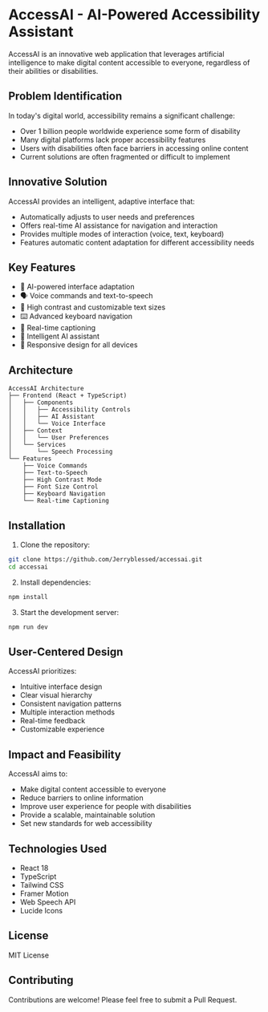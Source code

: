 # AccessAI - AI-Powered Accessibility Assistant

AccessAI is an innovative web application that leverages artificial intelligence to make digital content accessible to everyone, regardless of their abilities or disabilities.

## Problem Identification

In today's digital world, accessibility remains a significant challenge:
- Over 1 billion people worldwide experience some form of disability
- Many digital platforms lack proper accessibility features
- Users with disabilities often face barriers in accessing online content
- Current solutions are often fragmented or difficult to implement

## Innovative Solution

AccessAI provides an intelligent, adaptive interface that:
- Automatically adjusts to user needs and preferences
- Offers real-time AI assistance for navigation and interaction
- Provides multiple modes of interaction (voice, text, keyboard)
- Features automatic content adaptation for different accessibility needs

## Key Features

- 🎯 AI-powered interface adaptation
- 🗣️ Voice commands and text-to-speech
- 🎨 High contrast and customizable text sizes
- ⌨️ Advanced keyboard navigation
- 🔄 Real-time captioning
- 🤖 Intelligent AI assistant
- 📱 Responsive design for all devices

## Architecture

```
AccessAI Architecture
├── Frontend (React + TypeScript)
│   ├── Components
│   │   ├── Accessibility Controls
│   │   ├── AI Assistant
│   │   └── Voice Interface
│   ├── Context
│   │   └── User Preferences
│   └── Services
│       └── Speech Processing
└── Features
    ├── Voice Commands
    ├── Text-to-Speech
    ├── High Contrast Mode
    ├── Font Size Control
    ├── Keyboard Navigation
    └── Real-time Captioning
```

## Installation

1. Clone the repository:
```bash
git clone https://github.com/Jerryblessed/accessai.git
cd accessai
```

2. Install dependencies:
```bash
npm install
```

3. Start the development server:
```bash
npm run dev
```

## User-Centered Design

AccessAI prioritizes:
- Intuitive interface design
- Clear visual hierarchy
- Consistent navigation patterns
- Multiple interaction methods
- Real-time feedback
- Customizable experience

## Impact and Feasibility

AccessAI aims to:
- Make digital content accessible to everyone
- Reduce barriers to online information
- Improve user experience for people with disabilities
- Provide a scalable, maintainable solution
- Set new standards for web accessibility

## Technologies Used

- React 18
- TypeScript
- Tailwind CSS
- Framer Motion
- Web Speech API
- Lucide Icons

## License

MIT License

## Contributing

Contributions are welcome! Please feel free to submit a Pull Request.